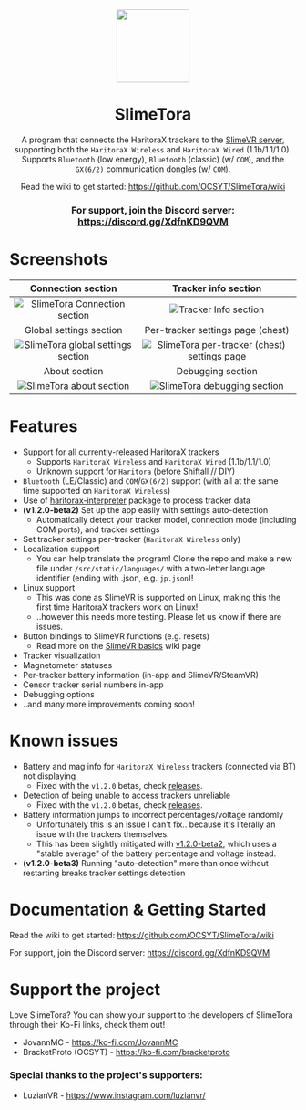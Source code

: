 <!--suppress HtmlDeprecatedAttribute -->
<div align="center">
<img src="docs/icon.png" width="128px">

# SlimeTora

A program that connects the HaritoraX trackers to the [SlimeVR server](https://docs.slimevr.dev/server/index.html), supporting both the `HaritoraX Wireless` and `HaritoraX Wired` (1.1b/1.1/1.0). Supports `Bluetooth` (low energy), `Bluetooth` (classic) (w/ `COM`), and the `GX(6/2)` communication dongles (w/ `COM`).

Read the wiki to get started: https://github.com/OCSYT/SlimeTora/wiki

### For support, join the Discord server: https://discord.gg/XdfnKD9QVM

</div>

# Screenshots

|                      Connection section                       |                          Tracker info section                           |
| :-----------------------------------------------------------: | :---------------------------------------------------------------------: |
|   ![SlimeTora Connection section](docs/slimetora_ss_1.png)    |            ![Tracker Info section](docs/slimetora_ss_2.png)             |
|                    Global settings section                    |                    Per-tracker settings page (chest)                    |
| ![SlimeTora global settings section](docs/slimetora_ss_3.png) | ![SlimeTora per-tracker (chest) settings page](docs/slimetora_ss_4.png) |
|                         About section                         |                            Debugging section                            |
|      ![SlimeTora about section](docs/slimetora_ss_5.png)      |         ![SlimeTora debugging section](docs/slimetora_ss_6.png)         |

# Features

-   Support for all currently-released HaritoraX trackers
    -   Supports `HaritoraX Wireless` and `HaritoraX Wired` (1.1b/1.1/1.0)
    -   Unknown support for `Haritora` (before Shiftall // DIY)
-   `Bluetooth` (LE/Classic) and `COM`/`GX(6/2)` support (with all at the same time supported on `HaritoraX Wireless`)
-   Use of [haritorax-interpreter](https://github.com/JovannMC/haritorax-interpreter) package to process tracker data
-   **(v1.2.0-beta2)** Set up the app easily with settings auto-detection
    -   Automatically detect your tracker model, connection mode (including COM ports), and tracker settings
-   Set tracker settings per-tracker (`HaritoraX Wireless` only)
-   Localization support
    -   You can help translate the program! Clone the repo and make a new file under `/src/static/languages/` with a two-letter language identifier (ending with .json, e.g. `jp.json`)!
-   Linux support
    -   This was done as SlimeVR is supported on Linux, making this the first time HaritoraX trackers work on Linux!
    -   ..however this needs more testing. Please let us know if there are issues.
-   Button bindings to SlimeVR functions (e.g. resets)
    -   Read more on the [SlimeVR basics](https://github.com/OCSYT/SlimeTora/wiki/SlimeVR#resets--calibration) wiki page
-   Tracker visualization
-   Magnetometer statuses
-   Per-tracker battery information (in-app and SlimeVR/SteamVR)
-   Censor tracker serial numbers in-app
-   Debugging options
-   ..and many more improvements coming soon!

# Known issues

-   Battery and mag info for `HaritoraX Wireless` trackers (connected via BT) not displaying
    -   Fixed with the `v1.2.0` betas, check [releases](https://github.com/OCSYT/SlimeTora/releases).
-   Detection of being unable to access trackers unreliable
    -   Fixed with the `v1.2.0` betas, check [releases](https://github.com/OCSYT/SlimeTora/releases).
-   Battery information jumps to incorrect percentages/voltage randomly
    -   Unfortunately this is an issue I can't fix.. because it's literally an issue with the trackers themselves.
    -   This has been slightly mitigated with [v1.2.0-beta2](https://github.com/OCSYT/SlimeTora/releases/v1.2.0-beta2), which uses a "stable average" of the battery percentage and voltage instead.
-   **(v1.2.0-beta3)** Running "auto-detection" more than once without restarting breaks tracker settings detection

# Documentation & Getting Started

Read the wiki to get started: https://github.com/OCSYT/SlimeTora/wiki

For support, join the Discord server: https://discord.gg/XdfnKD9QVM

# Support the project

Love SlimeTora? You can show your support to the developers of SlimeTora through their Ko-Fi links, check them out!

-   JovannMC - https://ko-fi.com/JovannMC
-   BracketProto (OCSYT) - https://ko-fi.com/bracketproto

### Special thanks to the project's supporters:

- LuzianVR - https://www.instagram.com/luzianvr/
